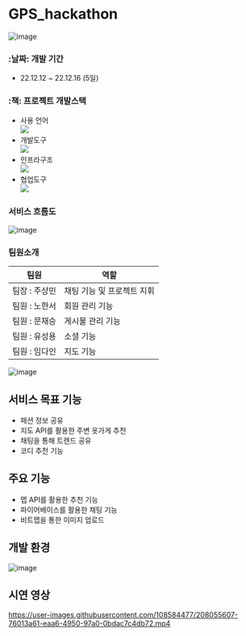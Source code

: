 # GPS_hackathon
![image](https://user-images.githubusercontent.com/112377313/208052299-7130cbfd-0bdf-41c8-9edd-9197444b772f.png)
### :날짜: 개발 기간
* 22.12.12 ~ 22.12.16 (5일)
### :책: 프로젝트 개발스택
* 사용 언어<br/> <img src="https://img.shields.io/badge/Kotlin-7F52FF?style=for-the-badge&logo=Kotlin&logoColor=white"/><br/>
* 개발도구<br/> <img src="https://img.shields.io/badge/Android-3DDC84?style=for-the-badge&logo=Android&logoColor=white"/><br/>
* 인프라구조<br/> <img src="https://img.shields.io/badge/Firebase-FFCA28?style=for-the-badge&logo=Firebase&logoColor=white"/> <br/>
* 협업도구<br/> <img src="https://img.shields.io/badge/GitHub-181717?style=for-the-badge&logo=GitHub&logoColor=white"/><br/>
### 서비스 흐름도
![image](https://user-images.githubusercontent.com/112377313/208052590-753b90de-652a-4c9b-a13c-f3902ca0dc06.png)
### 팀원소개
팀원|역할
---|---|
팀장 : 주상민 |  채팅 기능 및 프로젝트 지휘
팀원 : 노한서 |  회원 관리 기능
팀원 : 문재승 |  게시물 관리 기능
팀원 : 유성용 |  소셜 기능
팀원 : 임다인 |  지도 기능

![image](https://user-images.githubusercontent.com/108584477/208054223-69da7a6f-5641-489a-94d1-c00844fa2c15.png)

## 서비스 목표 기능
* 패션 정보 공유
* 지도 API를 활용한 주변 옷가게 추천
* 채팅을 통해 트렌드 공유
* 코디 추천 기능


## 주요 기능
* 맵 API를 활용한 추천 기능
* 파이어베이스를 활용한 채팅 기능
* 비트맵을 통한 이미지 업로드

## 개발 환경
![image](https://user-images.githubusercontent.com/108584477/208331329-54c69da9-da14-4fdc-b35d-3baad779a6d6.png)








## 시연 영상



https://user-images.githubusercontent.com/108584477/208055607-76013a61-eaa6-4950-97a0-0bdac7c4db72.mp4









